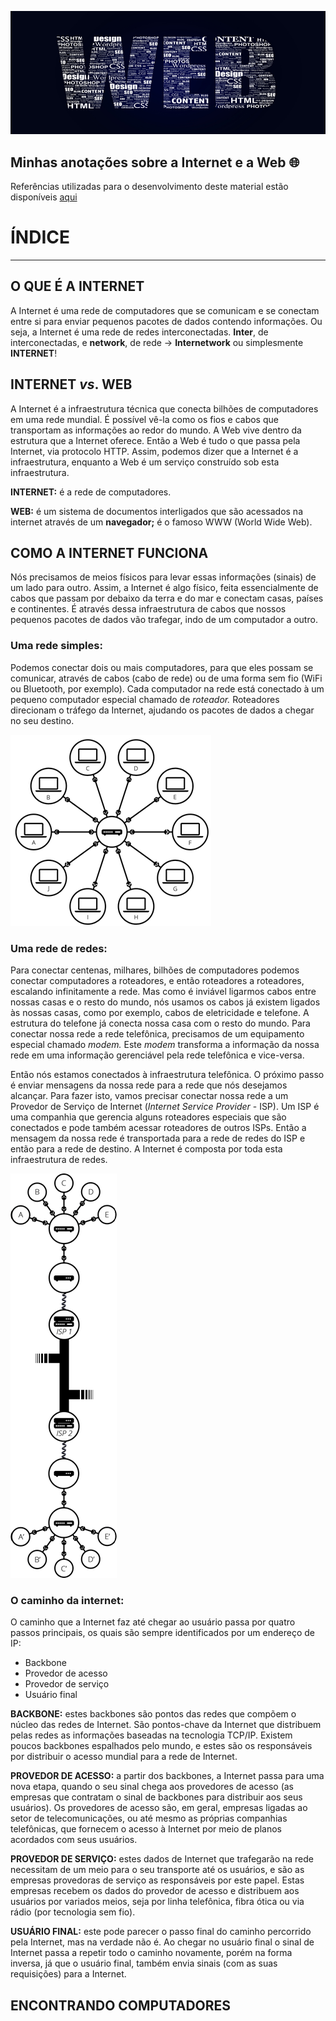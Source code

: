 ![capa](imagens/capa.png)

## Minhas anotações sobre a Internet e a Web :globe_with_meridians:

Referências utilizadas para o desenvolvimento deste material estão disponíveis [aqui](references)

# ÍNDICE



<hr>

## O QUE É A INTERNET

A Internet é uma rede de computadores que se comunicam e se conectam entre si para enviar pequenos pacotes de dados contendo informações. Ou seja, a Internet é uma rede de redes interconectadas. **Inter**, de interconectadas, e **network**, de rede -> **Internetwork** ou simplesmente **INTERNET**! 

## INTERNET *vs*. WEB

A Internet é a infraestrutura técnica que conecta bilhões de computadores em uma rede mundial. É possível vê-la como os fios e cabos que transportam as informações ao redor do mundo. A Web vive dentro da estrutura que a Internet oferece. Então a Web é tudo o que passa pela Internet, via protocolo HTTP. Assim, podemos dizer que a Internet é a infraestrutura, enquanto a Web é um serviço construído sob esta infraestrutura.

**INTERNET:** é a rede de computadores.

**WEB:**  é um sistema de documentos interligados que são acessados na internet através de um **navegador;** é o famoso WWW (World Wide Web).

## COMO A INTERNET FUNCIONA

Nós precisamos de meios físicos para levar essas informações (sinais) de um lado para outro. Assim, a Internet é algo físico, feita essencialmente de cabos que passam por debaixo da terra e do mar e conectam casas, países e continentes. É através dessa infraestrutura de cabos que nossos pequenos pacotes de dados vão trafegar, indo de um computador a outro. 

### Uma rede simples:

Podemos conectar dois ou mais computadores, para que eles possam se comunicar, através de cabos (cabo de rede) ou de uma forma sem fio (WiFi ou Bluetooth, por exemplo). Cada computador na rede está conectado à um pequeno computador especial chamado de *roteador.* Roteadores direcionam o tráfego da Internet, ajudando os pacotes de dados a chegar no seu destino. 

![](imagens/rede-simples.png)

### Uma rede de redes:

Para conectar centenas, milhares, bilhões de computadores podemos conectar computadores a roteadores, e então roteadores a roteadores, escalando infinitamente a rede. Mas como é inviável ligarmos cabos entre nossas casas e o resto do mundo, nós usamos os cabos já existem ligados às nossas casas, como por exemplo, cabos de eletricidade e telefone. A estrutura do telefone já conecta nossa casa com o resto do mundo. Para conectar nossa rede a rede telefônica, precisamos de um equipamento especial chamado *modem.* Este *modem* transforma a informação da nossa rede em uma informação gerenciável pela rede telefônica e vice-versa.

Então nós estamos conectados à infraestrutura telefônica. O próximo passo é enviar mensagens da nossa rede para a rede que nós desejamos alcançar. Para fazer isto, vamos precisar conectar nossa rede a um Provedor de Serviço de Internet (*Internet Service Provider* - ISP). Um ISP é uma companhia que gerencia alguns roteadores especiais que são conectados e pode também acessar roteadores de outros ISPs. Então a mensagem da nossa rede é transportada para a rede de redes do ISP e então para a rede de destino. A Internet é composta por toda esta infraestrutura de redes.

![](imagens/rede-de-redes.png)

### O caminho da internet:

O caminho que a Internet faz até chegar ao usuário passa por quatro passos principais, os quais são sempre identificados por um endereço de IP:

- Backbone
- Provedor de acesso
- Provedor de serviço
- Usuário final

**BACKBONE:** estes backbones são pontos das redes que compõem o núcleo das redes de Internet. São pontos-chave da Internet que distribuem pelas redes as informações baseadas na tecnologia TCP/IP. Existem poucos backbones espalhados pelo mundo, e estes são os responsáveis por distribuir o acesso mundial para a rede de Internet.

**PROVEDOR DE ACESSO:** a partir dos backbones, a Internet passa para uma nova etapa, quando o seu sinal chega aos provedores de acesso (as empresas que contratam o sinal de backbones para distribuir aos seus usuários). Os provedores de acesso são, em geral, empresas ligadas ao setor de telecomunicações, ou até mesmo as próprias companhias telefônicas, que fornecem o acesso à Internet por meio de planos acordados com seus usuários.

**PROVEDOR DE SERVIÇO:** estes dados de Internet que trafegarão na rede necessitam de um meio para o seu transporte até os usuários, e são as empresas provedoras de serviço as responsáveis por este papel. Estas empresas recebem os dados do provedor de acesso e distribuem aos usuários por variados meios, seja por linha telefônica, fibra ótica ou via rádio (por tecnologia sem fio).

**USUÁRIO FINAL:** este pode parecer o passo final do caminho percorrido pela Internet, mas na verdade não é. Ao chegar no usuário final o sinal de Internet passa a repetir todo o caminho novamente, porém na forma inversa, já que o usuário final, também envia sinais (com as suas requisições) para a Internet.

## ENCONTRANDO COMPUTADORES



